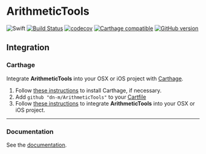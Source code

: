 # ArithmeticTools

![Swift](https://img.shields.io/badge/%20in-swift%203.0-orange.svg) [![Build Status](https://travis-ci.org/dn-m/ArithmeticTools.svg?branch=master)](https://travis-ci.org/dn-m/ArithmeticTools) [![codecov](https://codecov.io/gh/dn-m/ArithmeticTools/branch/master/graph/badge.svg)](https://codecov.io/gh/dn-m/ArithmeticTools/) [![Carthage compatible](https://img.shields.io/badge/Carthage-compatible-4BC51D.svg?style=flat)](https://github.com/Carthage/Carthage)
[![GitHub version](https://badge.fury.io/gh/dn-m%2FArithmeticTools.svg)](https://badge.fury.io/gh/dn-m%2FArithmeticTools)

<a name="integration"></a>
## Integration

### Carthage
Integrate **ArithmeticTools** into your OSX or iOS project with [Carthage](https://github.com/Carthage/Carthage).

1. Follow [these instructions](https://github.com/Carthage/Carthage#installing-carthage) to install Carthage, if necessary.
2. Add `github "dn-m/ArithmeticTools"` to your [Cartfile](https://github.com/Carthage/Carthage/blob/master/Documentation/Artifacts.md#cartfile)
3. Follow [these instructions](https://github.com/Carthage/Carthage#adding-frameworks-to-an-application) to integrate **ArithmeticTools** into your OSX or iOS project.

***

### Documentation

See the [documentation](http://dn-m.github.io/ArithmeticTools/).
